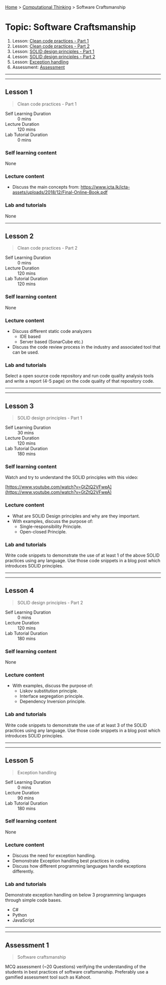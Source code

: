 [Home](../README.md) > [Computational Thinking](./README.md) > Software Craftsmanship

# Topic: Software Craftsmanship

1. Lesson: [Clean code practices - Part 1](#lesson-1)
1. Lesson: [Clean code practices - Part 2](#lesson-2)
1. Lesson: [SOLID design principles - Part 1](#lesson-3)
1. Lesson: [SOLID design principles - Part 2](#lesson-4)
1. Lesson: [Exception handling](#lesson-5)
1. Assessment: [Assessment](#assessment-1)

---

---

## Lesson 1

> Clean code practices - Part 1

<dl>
<dt>Self Learning Duration</dt>
<dd>0 mins</dd>
<dt>Lecture Duration</dt>
<dd>120 mins</dd>
<dt>Lab Tutorial Duration</dt>
<dd>0 mins</dd>
</dl>

### Self learning content

None

### Lecture content

- Discuss the main concepts from: https://www.icta.lk/icta-assets/uploads/2018/12/Final-Online-Book.pdf

### Lab and tutorials

None

---

## Lesson 2

> Clean code practices - Part 2

<dl>
<dt>Self Learning Duration</dt>
<dd>0 mins</dd>
<dt>Lecture Duration</dt>
<dd>120 mins</dd>
<dt>Lab Tutorial Duration</dt>
<dd>120 mins</dd>
</dl>

### Self learning content

None

### Lecture content

- Discuss different static code analyzers
  - IDE based
  - Server based (SonarCube etc.)
- Discuss the code review process in the industry and associated tool that can be used.

### Lab and tutorials

Select a open source code repository and run code quality analysis tools and write a report (4-5 page) on the code quality of that repository code.

---

---

## Lesson 3

> SOLID design principles - Part 1

<dl>
<dt>Self Learning Duration</dt>
<dd>30 mins</dd>
<dt>Lecture Duration</dt>
<dd>120 mins</dd>
<dt>Lab Tutorial Duration</dt>
<dd>180 mins</dd>
</dl>

### Self learning content

Watch and try to understand the SOLID principles with this video:

[https://www.youtube.com/watch?v=GtZtQ2VFweA](https://www.youtube.com/watch?v=GtZtQ2VFweA)

### Lecture content

- What are SOLID Design principles and why are they important.
- With examples, discuss the purpose of:
  - Single-responsibility Principle.
  - Open-closed Principle.

### Lab and tutorials

Write code snippets to demonstrate the use of at least 1 of the above SOLID practices using any language. Use those code snippets in a blog post which introduces SOLID principles.

---

---

## Lesson 4

> SOLID design principles - Part 2

<dl>
<dt>Self Learning Duration</dt>
<dd>0 mins</dd>
<dt>Lecture Duration</dt>
<dd>120 mins</dd>
<dt>Lab Tutorial Duration</dt>
<dd>180 mins</dd>
</dl>

### Self learning content

None

### Lecture content

- With examples, discuss the purpose of:
  - Liskov substitution principle.
  - Interface segregation principle.
  - Dependency Inversion principle.

### Lab and tutorials

Write code snippets to demonstrate the use of at least 3 of the SOLID practices using any language. Use those code snippets in a blog post which introduces SOLID principles.

---

---

## Lesson 5

> Exception handling

<dl>
<dt>Self Learning Duration</dt>
<dd>0 mins</dd>
<dt>Lecture Duration</dt>
<dd>90 mins</dd>
<dt>Lab Tutorial Duration</dt>
<dd>180 mins</dd>
</dl>

### Self learning content

None

### Lecture content

- Discuss the need for exception handling.
- Demonstrate Exception handling best practices in coding.
- Discuss how different programming languages handle exceptions differently.

### Lab and tutorials

Demonstrate exception handling on below 3 programming languages through simple code bases.

- C#
- Python
- JavaScript

---

---

## Assessment 1

> Software craftsmanship

MCQ assessment (~20 Questions) verifying the understanding of the students in best practices of software craftsmanship. Preferably use a gamified assessment tool such as Kahoot.
